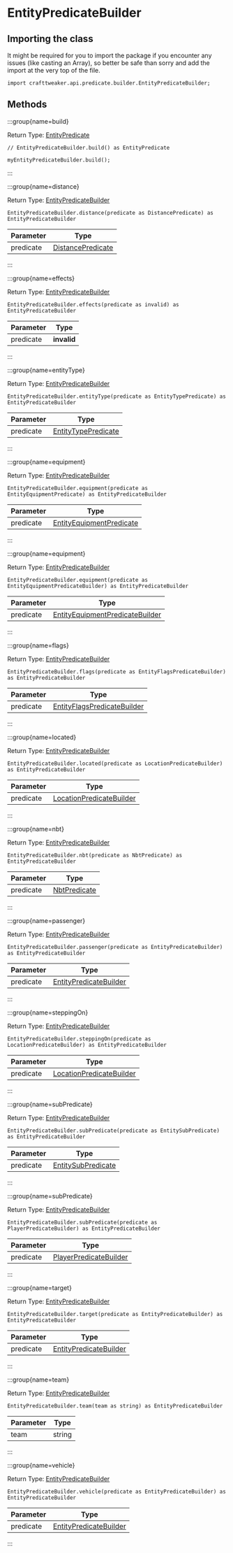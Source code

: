 # EntityPredicateBuilder

## Importing the class

It might be required for you to import the package if you encounter any issues (like casting an Array), so better be safe than sorry and add the import at the very top of the file.
```zenscript
import crafttweaker.api.predicate.builder.EntityPredicateBuilder;
```


## Methods

:::group{name=build}

Return Type: [EntityPredicate](/vanilla/api/predicate/EntityPredicate)

```zenscript
// EntityPredicateBuilder.build() as EntityPredicate

myEntityPredicateBuilder.build();
```

:::

:::group{name=distance}

Return Type: [EntityPredicateBuilder](/vanilla/api/predicate/builder/EntityPredicateBuilder)

```zenscript
EntityPredicateBuilder.distance(predicate as DistancePredicate) as EntityPredicateBuilder
```

| Parameter |                             Type                              |
|-----------|---------------------------------------------------------------|
| predicate | [DistancePredicate](/vanilla/api/predicate/DistancePredicate) |


:::

:::group{name=effects}

Return Type: [EntityPredicateBuilder](/vanilla/api/predicate/builder/EntityPredicateBuilder)

```zenscript
EntityPredicateBuilder.effects(predicate as invalid) as EntityPredicateBuilder
```

| Parameter |    Type     |
|-----------|-------------|
| predicate | **invalid** |


:::

:::group{name=entityType}

Return Type: [EntityPredicateBuilder](/vanilla/api/predicate/builder/EntityPredicateBuilder)

```zenscript
EntityPredicateBuilder.entityType(predicate as EntityTypePredicate) as EntityPredicateBuilder
```

| Parameter |                               Type                                |
|-----------|-------------------------------------------------------------------|
| predicate | [EntityTypePredicate](/vanilla/api/predicate/EntityTypePredicate) |


:::

:::group{name=equipment}

Return Type: [EntityPredicateBuilder](/vanilla/api/predicate/builder/EntityPredicateBuilder)

```zenscript
EntityPredicateBuilder.equipment(predicate as EntityEquipmentPredicate) as EntityPredicateBuilder
```

| Parameter |                                    Type                                     |
|-----------|-----------------------------------------------------------------------------|
| predicate | [EntityEquipmentPredicate](/vanilla/api/predicate/EntityEquipmentPredicate) |


:::

:::group{name=equipment}

Return Type: [EntityPredicateBuilder](/vanilla/api/predicate/builder/EntityPredicateBuilder)

```zenscript
EntityPredicateBuilder.equipment(predicate as EntityEquipmentPredicateBuilder) as EntityPredicateBuilder
```

| Parameter |                                               Type                                                |
|-----------|---------------------------------------------------------------------------------------------------|
| predicate | [EntityEquipmentPredicateBuilder](/vanilla/api/predicate/builder/EntityEquipmentPredicateBuilder) |


:::

:::group{name=flags}

Return Type: [EntityPredicateBuilder](/vanilla/api/predicate/builder/EntityPredicateBuilder)

```zenscript
EntityPredicateBuilder.flags(predicate as EntityFlagsPredicateBuilder) as EntityPredicateBuilder
```

| Parameter |                                           Type                                            |
|-----------|-------------------------------------------------------------------------------------------|
| predicate | [EntityFlagsPredicateBuilder](/vanilla/api/predicate/builder/EntityFlagsPredicateBuilder) |


:::

:::group{name=located}

Return Type: [EntityPredicateBuilder](/vanilla/api/predicate/builder/EntityPredicateBuilder)

```zenscript
EntityPredicateBuilder.located(predicate as LocationPredicateBuilder) as EntityPredicateBuilder
```

| Parameter |                                        Type                                         |
|-----------|-------------------------------------------------------------------------------------|
| predicate | [LocationPredicateBuilder](/vanilla/api/predicate/builder/LocationPredicateBuilder) |


:::

:::group{name=nbt}

Return Type: [EntityPredicateBuilder](/vanilla/api/predicate/builder/EntityPredicateBuilder)

```zenscript
EntityPredicateBuilder.nbt(predicate as NbtPredicate) as EntityPredicateBuilder
```

| Parameter |                        Type                         |
|-----------|-----------------------------------------------------|
| predicate | [NbtPredicate](/vanilla/api/predicate/NbtPredicate) |


:::

:::group{name=passenger}

Return Type: [EntityPredicateBuilder](/vanilla/api/predicate/builder/EntityPredicateBuilder)

```zenscript
EntityPredicateBuilder.passenger(predicate as EntityPredicateBuilder) as EntityPredicateBuilder
```

| Parameter |                                      Type                                       |
|-----------|---------------------------------------------------------------------------------|
| predicate | [EntityPredicateBuilder](/vanilla/api/predicate/builder/EntityPredicateBuilder) |


:::

:::group{name=steppingOn}

Return Type: [EntityPredicateBuilder](/vanilla/api/predicate/builder/EntityPredicateBuilder)

```zenscript
EntityPredicateBuilder.steppingOn(predicate as LocationPredicateBuilder) as EntityPredicateBuilder
```

| Parameter |                                        Type                                         |
|-----------|-------------------------------------------------------------------------------------|
| predicate | [LocationPredicateBuilder](/vanilla/api/predicate/builder/LocationPredicateBuilder) |


:::

:::group{name=subPredicate}

Return Type: [EntityPredicateBuilder](/vanilla/api/predicate/builder/EntityPredicateBuilder)

```zenscript
EntityPredicateBuilder.subPredicate(predicate as EntitySubPredicate) as EntityPredicateBuilder
```

| Parameter |                              Type                               |
|-----------|-----------------------------------------------------------------|
| predicate | [EntitySubPredicate](/vanilla/api/predicate/EntitySubPredicate) |


:::

:::group{name=subPredicate}

Return Type: [EntityPredicateBuilder](/vanilla/api/predicate/builder/EntityPredicateBuilder)

```zenscript
EntityPredicateBuilder.subPredicate(predicate as PlayerPredicateBuilder) as EntityPredicateBuilder
```

| Parameter |                                      Type                                       |
|-----------|---------------------------------------------------------------------------------|
| predicate | [PlayerPredicateBuilder](/vanilla/api/predicate/builder/PlayerPredicateBuilder) |


:::

:::group{name=target}

Return Type: [EntityPredicateBuilder](/vanilla/api/predicate/builder/EntityPredicateBuilder)

```zenscript
EntityPredicateBuilder.target(predicate as EntityPredicateBuilder) as EntityPredicateBuilder
```

| Parameter |                                      Type                                       |
|-----------|---------------------------------------------------------------------------------|
| predicate | [EntityPredicateBuilder](/vanilla/api/predicate/builder/EntityPredicateBuilder) |


:::

:::group{name=team}

Return Type: [EntityPredicateBuilder](/vanilla/api/predicate/builder/EntityPredicateBuilder)

```zenscript
EntityPredicateBuilder.team(team as string) as EntityPredicateBuilder
```

| Parameter |  Type  |
|-----------|--------|
| team      | string |


:::

:::group{name=vehicle}

Return Type: [EntityPredicateBuilder](/vanilla/api/predicate/builder/EntityPredicateBuilder)

```zenscript
EntityPredicateBuilder.vehicle(predicate as EntityPredicateBuilder) as EntityPredicateBuilder
```

| Parameter |                                      Type                                       |
|-----------|---------------------------------------------------------------------------------|
| predicate | [EntityPredicateBuilder](/vanilla/api/predicate/builder/EntityPredicateBuilder) |


:::


